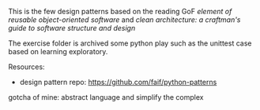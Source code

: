 This is the few design patterns based on the reading GoF <i>element of reusable object-oriented software</i> and <i>clean architecture: a craftman's guide to software structure and design</i> 

The exercise folder is archived some python play such as the unittest case based on learning exploratory.  

Resources:
- design pattern repo: https://github.com/faif/python-patterns 

gotcha of mine: abstract language and simplify the complex